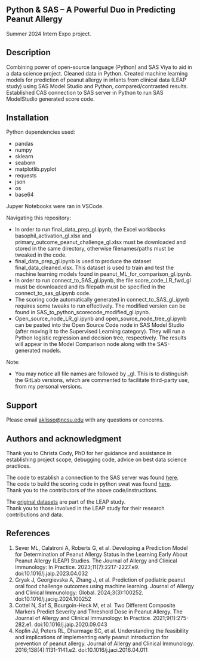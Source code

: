 ## Python & SAS – A Powerful Duo in Predicting Peanut Allergy
Summer 2024 Intern Expo project.

## Description
Combining power of open-source language (Python) and SAS Viya to aid in a data science project.
Cleaned data in Python.
Created machine learning models for prediction of peanut allergy in infants from clinical data (LEAP study) using SAS Model Studio and Python, compared/contrasted results.
Established CAS connection to SAS server in Python to run SAS ModelStudio generated score code.

## Installation

Python dependencies used:
- pandas
- numpy
- sklearn
- seaborn
- matplotlib.pyplot
- requests
- json
- os
- base64

Jupyer Notebooks were ran in VSCode.

Navigating this repository:
- In order to run final_data_prep_gl.ipynb, the Excel workbooks basophil_activation_gl.xlsx and primary_outcome_peanut_challenge_gl.xlsx must be downloaded and stored in the same directory, otherwise filenames/paths must be tweaked in the code.
- final_data_prep_gl.ipynb is used to produce the dataset final_data_cleaned.xlsx. This dataset is used to train and test the machine learning models found in peanut_ML_for_comparison_gl.ipynb.
- In order to run connect_to_SAS_gl.ipynb, the file score_code_LR_fwd_gl must be downloaded and its filepath must be specified in the connect_to_sas_gl.ipynb code.
- The scoring code automatically generated in connect_to_SAS_gl_ipynb requires some tweaks to run effectively. The modified version can be found in SAS_to_python_scorecode_modified_gl.ipynb.
- Open_source_node_LR_gl.ipynb and open_source_node_tree_gl.ipynb can be pasted into the Open Source Code node in SAS Model Studio (after moving it to the Supervised Learning category). They will run a Python logistic regression and decision tree, respectively. The results will appear in the Model Comparison node along with the SAS-generated models.

Note:
- You may notice all file names are followed by _gl. This is to distinguish the GitLab versions, which are commented to facilitate third-party use, from my personal versions.

## Support
Please email aklisso@ncsu.edu with any questions or concerns.

## Authors and acknowledgment

Thank you to Christa Cody, PhD for her guidance and assistance in establishing project scope, debugging code, advice on best data science practices.

The code to establish a connection to the SAS server was found [here](https://rndconfluence.sas.com/display/SSE/SSEMonthly+Connections). <br />
The code to build the scoring code in python swat was found [here](https://github.com/sassoftware/sas-scoring-wrapper-python). <br />
Thank you to the contributors of the above code/instructions.


The [original datasets](https://www.itntrialshare.org/project/Studies/ITN032ADPUBLIC/Study%20Data/begin.view?pageId=study.DATA_ANALYSIS) are part of the LEAP study. <br />
Thank you to those involved in the LEAP study for their research contributions and data.

## References

1. Sever ML, Calatroni A, Roberts G, et al. Developing a Prediction Model for Determination of Peanut Allergy Status in the Learning Early About Peanut Allergy (LEAP) Studies. The Journal of Allergy and Clinical Immunology: In Practice. 2023;11(7):2217-2227.e9. doi:10.1016/j.jaip.2023.04.032<br />
2. Gryak J, Georgievska A, Zhang J, et al. Prediction of pediatric peanut oral food challenge outcomes using machine learning. Journal of Allergy and Clinical Immunology: Global. 2024;3(3):100252. doi:10.1016/j.jacig.2024.100252<br />
3. Cottel N, Saf S, Bourgoin-Heck M, et al. Two Different Composite Markers Predict Severity and Threshold Dose in Peanut Allergy. The Journal of Allergy and Clinical Immunology: In Practice. 2021;9(1):275-282.e1. doi:10.1016/j.jaip.2020.09.043<br />
4. Koplin JJ, Peters RL, Dharmage SC, et al. Understanding the feasibility and implications of implementing early peanut introduction for prevention of peanut allergy. Journal of Allergy and Clinical Immunology. 2016;138(4):1131-1141.e2. doi:10.1016/j.jaci.2016.04.011

